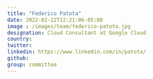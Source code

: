```yaml
---
title: "Federico Patota"
date: 2022-02-22T12:21:06-05:00
image : /images/team/federico-patota.jpg
designation: Cloud Consultant at Google Cloud
country: 
twitter: 
linkedin: https://www.linkedin.com/in/patota/
github: 
group: committee
---
```

